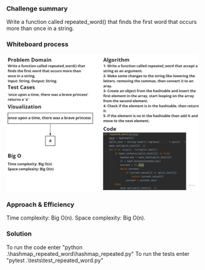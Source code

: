 ### Challenge summary  
Write a function called repeated_word() that finds the first word that occurs more than once in a string.

### Whiteboard process
![repeated](repeated_word.jpg)

### Approach & Efficiency
Time complexity: Big O(n).
Space complexity: Big O(n).

### Solution
To run the code enter "python .\hashmap_repeated_word\hashmap_repeated.py"
To run the tests enter "pytest .\tests\test_repeated_word.py"
